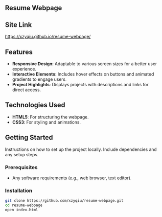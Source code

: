 ## Resume Webpage

## Site Link
https://xzyqiu.github.io/resume-webpage/

## Features
- **Responsive Design**: Adaptable to various screen sizes for a better user experience.
- **Interactive Elements**: Includes hover effects on buttons and animated gradients to engage users.
- **Project Highlights**: Displays projects with descriptions and links for direct access.

## Technologies Used
- **HTML5**: For structuring the webpage.
- **CSS3**: For styling and animations.

## Getting Started
Instructions on how to set up the project locally. Include dependencies and any setup steps.

### Prerequisites
- Any software requirements (e.g., web browser, text editor).

### Installation
```bash
git clone https://github.com/xzyqiu/resume-webpage.git
cd resume-webpage
open index.html

